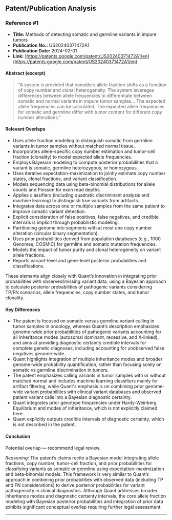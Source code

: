 ## Patent/Publication Analysis

### Reference #1

- **Title:** Methods of detecting somatic and germline variants in impure tumors
- **Publication No.:** US20240371472A1
- **Publication Date:** 2024-02-01
- **Link:** [https://patents.google.com/patent/US20240371472A1/en](https://patents.google.com/patent/US20240371472A1/en)

#### Abstract (excerpt)

> "A system is provided that considers allele fraction shifts as a function of copy number and clonal heterogeneity. The system leverages differences between allele frequencies to differentiate between somatic and normal variants in impure tumor samples... The expected allele frequencies can be calculated. The expected allele frequencies for somatic and germline differ with tumor content for different copy number alterations."

#### Relevant Overlaps

- Uses allele fraction modeling to distinguish somatic from germline variants in tumor samples without matched normal tissue.
- Incorporates allele-specific copy number estimation and tumor-cell fraction (clonality) to model expected allele frequencies.
- Employs Bayesian modeling to compute posterior probabilities that a variant is somatic, germline heterozygous, or homozygous.
- Uses iterative expectation-maximization to jointly estimate copy number states, clonal fractions, and variant classification.
- Models sequencing data using beta-binomial distributions for allele counts and Poisson for exon read depths.
- Applies classifiers (including quadratic discriminant analysis and machine learning) to distinguish true variants from artifacts.
- Integrates data across one or multiple samples from the same patient to improve somatic variant detection.
- Explicit consideration of false positives, false negatives, and credible intervals is implicit through probabilistic modeling.
- Partitioning genome into segments with at most one copy number alteration (circular binary segmentation).
- Uses prior probabilities derived from population databases (e.g., 1000 Genomes, COSMIC) for germline and somatic mutation frequencies.
- Models the impact of tumor purity and clonal heterogeneity on variant allele fractions.
- Reports variant-level and gene-level posterior probabilities and classifications.

These elements align closely with Quant’s innovation in integrating prior probabilities with observed/missing variant data, using a Bayesian approach to calculate posterior probabilities of pathogenic variants considering TP/FN scenarios, allele frequencies, copy number states, and tumor clonality.

#### Key Differences

- The patent is focused on somatic versus germline variant calling in tumor samples in oncology, whereas Quant’s description emphasizes genome-wide prior probabilities of pathogenic variants accounting for all inheritance modes (autosomal dominant, recessive, and X-linked), and aims at providing diagnostic certainty credible intervals for complete genetic diagnoses, including accounting for unobserved false negatives genome-wide.
- Quant highlights integration of multiple inheritance modes and broader genome-wide probability quantification, rather than focusing solely on somatic vs germline discrimination in tumors.
- The patent emphasizes calling variants in tumor samples with or without matched normal and includes machine learning classifiers mainly for artifact filtering, while Quant's emphasis is on combining prior genome-wide variant probabilities with clinical variant databases and observed patient variant calls into a Bayesian diagnostic certainty.
- Quant integrates prior genotype frequencies under Hardy-Weinberg Equilibrium and modes of inheritance, which is not explicitly claimed here.
- Quant explicitly outputs credible intervals of diagnostic certainty, which is not described in the patent.

#### Conclusion

Potential overlap — recommend legal review.

_Reasoning:_ The patent’s claims recite a Bayesian model integrating allele fractions, copy number, tumor-cell fraction, and prior probabilities for classifying variants as somatic or germline using expectation-maximization and beta-binomial models. This framework is very similar to Quant’s approach in combining prior probabilities with observed data (including TP and FN considerations) to derive posterior probabilities for variant pathogenicity in clinical diagnostics. Although Quant addresses broader inheritance modes and diagnostic certainty intervals, the core allele fraction modeling with Bayesian posterior probabilities and integration of prior data exhibits significant conceptual overlap requiring further legal assessment.

---
